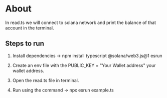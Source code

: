 # About

In read.ts we will connect to solana network and print the balance of that account in the terminal.

## Steps to run

1. Install dependencies ->  npm install typescript @solana/web3.js@1 esrun

2. Create an env file with the PUBLIC_KEY = "Your Wallet address" your wallet address.

3. Open the read.ts file in terminal.

4. Run using the command -> npx esrun example.ts
